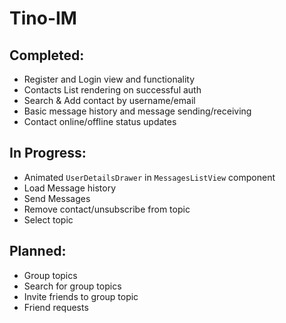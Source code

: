 # Tino-IM

## Completed:
* Register and Login view and functionality
* Contacts List rendering on successful auth
* Search & Add contact by username/email
* Basic message history and message sending/receiving
* Contact online/offline status updates

## In Progress:
* Animated `UserDetailsDrawer` in `MessagesListView` component
* Load Message history
* Send Messages
* Remove contact/unsubscribe from topic
* Select topic

## Planned:
* Group topics
* Search for group topics
* Invite friends to group topic
* Friend requests

